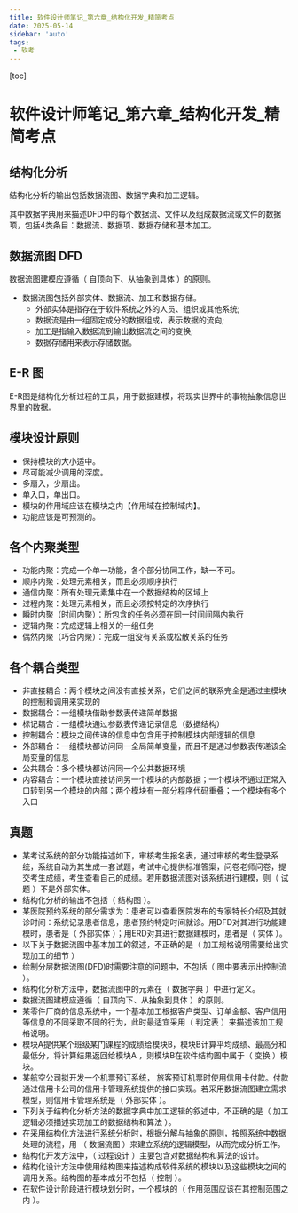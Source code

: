 ```yaml
---
title: 软件设计师笔记_第六章_结构化开发_精简考点
date: 2025-05-14
sidebar: 'auto'
tags:
 - 软考
---
```


[toc]

# 软件设计师笔记_第六章_结构化开发_精简考点

## 结构化分析

结构化分析的输出包括数据流图、数据字典和加工逻辑。

其中数据字典用来描述DFD中的每个数据流、文件以及组成数据流或文件的数据项，包括4类条目：数据流、数据项、数据存储和基本加工。

## 数据流图 DFD

数据流图建模应遵循（ 自顶向下、从抽象到具体 ）的原则。

- 数据流图包括外部实体、数据流、加工和数据存储。
    - 外部实体是指存在于软件系统之外的人员、组织或其他系统;
    - 数据流是由一组固定成分的数据组成，表示数据的流向;
    - 加工是指输入数据流到输出数据流之间的变换;
    - 数据存储用来表示存储数据。

## E-R 图

E-R图是结构化分析过程的工具，用于数据建模，将现实世界中的事物抽象信息世界里的数据。


## 模块设计原则

- 保持模块的大小适中。
- 尽可能减少调用的深度。
- 多扇入，少扇出。
- 单入口，单出口。
- 模块的作用域应该在模块之内【作用域在控制域内】。
- 功能应该是可预测的。

## 各个内聚类型

- 功能内聚：完成一个单一功能，各个部分协同工作，缺一不可。
- 顺序内聚：处理元素相关，而且必须顺序执行
- 通信内聚：所有处理元素集中在一个数据结构的区域上
- 过程内聚：处理元素相关，而且必须按特定的次序执行
- 瞬时内聚（时间内聚）：所包含的任务必须在同一时间间隔内执行
- 逻辑内聚：完成逻辑上相关的一组任务
- 偶然内聚（巧合内聚）：完成一组没有关系或松散关系的任务

## 各个耦合类型

- 非直接耦合：两个模块之间没有直接关系，它们之间的联系完全是通过主模块的控制和调用来实现的
- 数据耦合：一组模块借助参数表传递简单数据
- 标记耦合：一组模块通过参数表传递记录信息（数据结构）
- 控制耦合：模块之间传递的信息中包含用于控制模块内部逻辑的信息
- 外部耦合：一组模块都访问同一全局简单变量，而且不是通过参数表传递该全局变量的信息
- 公共耦合：多个模块都访问同一个公共数据环境
- 内容耦合：一个模块直接访问另一个模块的内部数据；一个模块不通过正常入口转到另一个模块的内部；两个模块有一部分程序代码重叠；一个模块有多个入口




## 真题

- 某考试系统的部分功能描述如下，审核考生报名表，通过审核的考生登录系统，系统自动为其生成一套试题，考试中心提供标准答案，问卷老师问卷，提交考生成绩，考生查看自己的成绩。若用数据流图对该系统进行建模，则（ 试题 ）不是外部实体。
- 结构化分析的输出不包括（ 结构图 ）。
- 某医院预约系统的部分需求为：患者可以查看医院发布的专家特长介绍及其就诊时间：系统记录患者信息，患者预约特定时间就诊。用DFD对其进行功能建模时，患者是（  外部实体 ）；用ERD对其进行数据建模时，患者是（ 实体 ）。
- 以下关于数据流图中基本加工的叙述，不正确的是（ 加工规格说明需要给出实现加工的细节 ）
- 绘制分层数据流图(DFD)时需要注意的问题中，不包括（ 图中要表示出控制流 ）。
- 结构化分析方法中，数据流图中的元素在（  数据字典 ）中进行定义。
- 数据流图建模应遵循（ 自顶向下、从抽象到具体 ）的原则。
- 某零件厂商的信息系统中，一个基本加工根据客户类型、订单金额、客户信用等信息的不同采取不同的行为，此时最适宜采用（ 判定表 ）来描述该加工规格说明。
- 模块A提供某个班级某门课程的成绩给模块B，模块B计算平均成绩、最高分和最低分，将计算结果返回给模块A ，则模块B在软件结构图中属于（ 变换 ）模块。
- 某航空公司拟开发一个机票预订系统， 旅客预订机票时使用信用卡付款。付款通过信用卡公司的信用卡管理系统提供的接口实现。若采用数据流图建立需求模型，则信用卡管理系统是（ 外部实体 ）。
- 下列关于结构化分析方法的数据字典中加工逻辑的叙述中，不正确的是（ 加工逻辑必须描述实现加工的数据结构和算法 ）。
- 在采用结构化方法进行系统分析时，根据分解与抽象的原则，按照系统中数据处理的流程，用 （ 数据流图 ）来建立系统的逻辑模型，从而完成分析工作。
- 结构化开发方法中，（ 过程设计 ）主要包含对数据结构和算法的设计。
- 结构化设计方法中使用结构图来描述构成软件系统的模块以及这些模块之间的调用关系。结构图的基本成分不包括（ 控制 ）。
- 在软件设计阶段进行模块划分时，一个模块的（ 作用范围应该在其控制范围之内 ）。